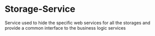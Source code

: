 # Storage-Service
Service used to hide the specific web services for all the storages and provide a common interface to the business logic services
